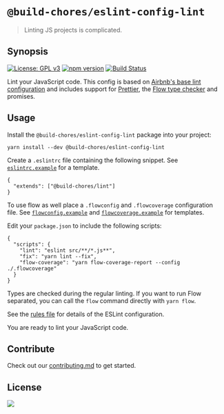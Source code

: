 # `@build-chores/eslint-config-lint`

> Linting JS projects is complicated.

## Synopsis

[![License: GPL v3](https://img.shields.io/badge/License-GPL%20v3-blue.svg)](https://www.gnu.org/licenses/gpl-3.0) [![npm version](https://img.shields.io/npm/v/@build-chores/eslint-config-lint.svg?style=flat)](https://www.npmjs.com/package/@build-chores/eslint-config-lint) [![Build Status](https://travis-ci.org/critocrito/build-chores.svg?branch=master)](https://travis-ci.org/critocrito/build-chores)

Lint your JavaScript code. This config is based on [Airbnb's base lint configuration](https://github.com/airbnb/javascript/tree/master/packages/eslint-config-airbnb-base) and includes support for [Prettier](https://prettier.io/), the [Flow type checker](https://flow.org/) and promises.

## Usage

Install the `@build-chores/eslint-config-lint` package into your project:

```
yarn install --dev @build-chores/eslint-config-lint
```

Create a `.eslintrc` file containing the following snippet. See [`eslintrc.example`](../../eslintrc.example) for a template.

```
{
  "extends": ["@build-chores/lint"]
}
```

 To use flow as well place a `.flowconfig` and `.flowcoverage` configuration file. See [`flowconfig.example`](../../flowconfig.example) and [`flowcoverage.example`](../../flowcoverage.example) for templates.

Edit your `package.json` to include the following scripts:

```
{
  "scripts": {
    "lint": "eslint src/**/*.js**",
    "fix": "yarn lint --fix",
    "flow-coverage": "yarn flow-coverage-report --config ./.flowcoverage"
  }
}
```

Types are checked during the regular linting. If you want to run Flow separated, you can call the `flow` command directly with `yarn flow`.

See the [rules file](index.js) for details of the ESLint configuration.

You are ready to lint your JavaScript code.

## Contribute

Check out our [contributing.md](../../CONTRIBUTING.md) to get started.

## License

[<img src="https://www.gnu.org/graphics/gplv3-88x31.png" align="left" />](license)

